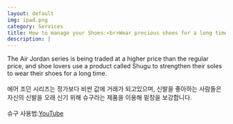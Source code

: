 ```yaml
---
layout: default
img: ipad.png
category: Services
title: How to manage your Shoes:<br>Wear precious shoes for a long time<br/><br/>아끼는 신발 오래 신는 방법.
description: |
---
```

 The Air Jordan series is being traded at a higher price than the regular price, and shoe lovers use a product called Shugu to strengthen their soles to wear their shoes for a long time.<br/><br/>에어 조던 시리즈는 정가보다 비싼 값에 거래가 되고있으며, 신발을 좋아하는 사람들은 자신의 신발을 오래 신기 위해 슈구라는 제품을 이용해 밑창을 보강합니다.<br/><br/>
 슈구 사용법:<a href="https://www.youtube.com/watch?v=3MZYUi7vSNY">YouTube</a>
